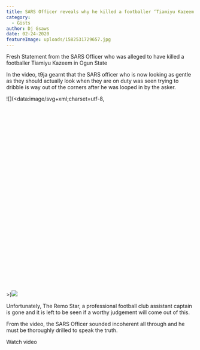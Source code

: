 ```yaml
---
title: SARS Officer reveals why he killed a footballer ‘Tiamiyu Kazeem’ in Ogun State
category:
  - Gists
author: Dj Gsaws
date: 02-24-2020
featureImage: uploads/1582531729657.jpg
---
```

Fresh Statement from the SARS Officer who was alleged to have killed a footballer Tiamiyu Kazeem in Ogun State

In the video, t9ja [g](https://globalnewsng.com/)earnt that the SARS officer who is now looking as gentle as they should actually look when they are on duty was seen trying to dribble is way out of the corners after he was looped in by the asker.

![](<data:image/svg+xml;charset=utf-8,<svg height="720px" width="720px" xmlns="http://www.w3.org/2000/svg" version="1.1"/>>)![](https://res.feednews.com/assets/v2/f520a72bc88f117e9d7c2cbf48586713?quality=uhq&resize=720)

Unfortunately, The Remo Star, a professional football club assistant captain is gone and it is left to be seen if a worthy judgement will come out of this.

From the video, the SARS Officer sounded incoherent all through and he must be thoroughly drilled to speak the truth.

Watch video
